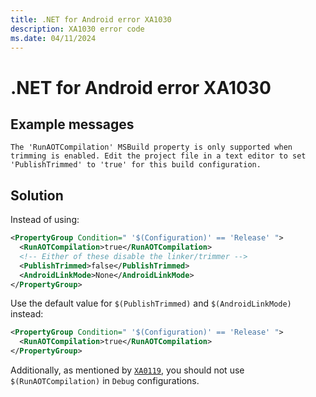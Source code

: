 ```yaml
---
title: .NET for Android error XA1030
description: XA1030 error code
ms.date: 04/11/2024
---
```

# .NET for Android error XA1030

## Example messages

```
The 'RunAOTCompilation' MSBuild property is only supported when trimming is enabled. Edit the project file in a text editor to set 'PublishTrimmed' to 'true' for this build configuration.
```

## Solution

Instead of using:

```xml
<PropertyGroup Condition=" '$(Configuration)' == 'Release' ">
  <RunAOTCompilation>true</RunAOTCompilation>
  <!-- Either of these disable the linker/trimmer -->
  <PublishTrimmed>false</PublishTrimmed>
  <AndroidLinkMode>None</AndroidLinkMode>
</PropertyGroup>
```

Use the default value for `$(PublishTrimmed)` and `$(AndroidLinkMode)`
instead:

```xml
<PropertyGroup Condition=" '$(Configuration)' == 'Release' ">
  <RunAOTCompilation>true</RunAOTCompilation>
</PropertyGroup>
```

Additionally, as mentioned by [`XA0119`](xa0119.md), you should not
use `$(RunAOTCompilation)` in `Debug` configurations.

